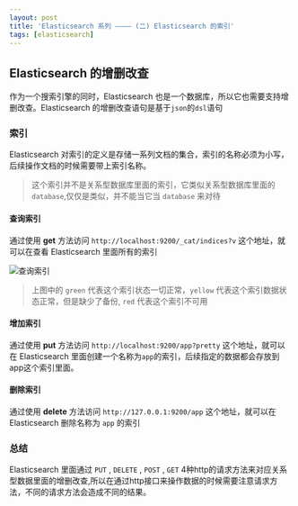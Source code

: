 ```yaml
---
layout: post
title: 'Elasticsearch 系列 ———— (二) Elasticsearch 的索引'
tags: [elasticsearch]
---
```


## Elasticsearch 的增删改查

作为一个搜索引擎的同时，Elasticsearch 也是一个数据库，所以它也需要支持增删改查。Elasticsearch 的增删改查语句是基于`json`的`dsl`语句


### 索引

Elasticsearch 对索引的定义是存储一系列文档的集合，索引的名称必须为小写，后续操作文档的时候需要带上索引名称。

> 这个索引并不是关系型数据库里面的索引，它类似关系型数据库里面的 `database`,仅仅是类似，并不能当它当 `database` 来对待

#### 查询索引

通过使用 **get** 方法访问 `http://localhost:9200/_cat/indices?v` 这个地址，就可以在查看 Elasticsearch 里面所有的索引

![查询索引]({{"/public/images/elasticsearch/es-02.png"}} "查询索引")

> 上图中的 `green` 代表这个索引状态一切正常，`yellow` 代表这个索引数据状态正常，但是缺少了备份, `red` 代表这个索引不可用

#### 增加索引

通过使用 **put** 方法访问 `http://localhost:9200/app?pretty` 这个地址，就可以在 Elasticsearch 里面创建一个名称为`app`的索引，后续指定的数据都会存放到app这个索引里面。

#### 删除索引

通过使用 **delete** 方法访问 `http://127.0.0.1:9200/app` 这个地址，就可以在 Elasticsearch 删除名称为 `app` 的索引

### 总结

Elasticsearch 里面通过 `PUT` , `DELETE` , `POST` , `GET` 4种http的请求方法来对应关系型数据里面的增删改查,所以在通过http接口来操作数据的时候需要注意请求方法，不同的请求方法会造成不同的结果。












